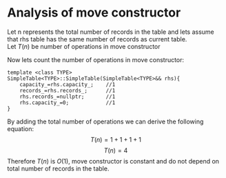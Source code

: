 
# Analysis of move constructor
Let n represents the total number of records in the table and lets assume that rhs table has the same number of records as current table.<br>
Let $T(n)$ be number of operations in move constructor<br>

Now lets count the number of operations in move constructor:
```
template <class TYPE>
SimpleTable<TYPE>::SimpleTable(SimpleTable<TYPE>&& rhs){
    capacity_=rhs.capacity_;    //1
    records_=rhs.records_;      //1
    rhs.records_=nullptr;       //1
    rhs.capacity_=0;            //1
}
```
By adding the total number of operations we can derive the following equation:
$$T(n) = 1 + 1 + 1 + 1$$
$$T(n) = 4$$
Therefore $T(n)$ is $O(1)$, move constructor is constant and do not depend on total number of records in the table.

